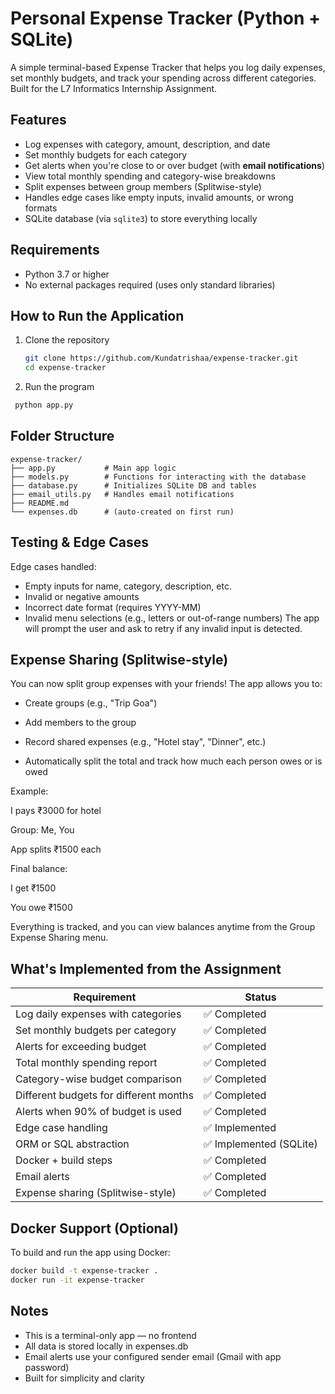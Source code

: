 # Personal Expense Tracker (Python + SQLite)

A simple terminal-based Expense Tracker that helps you log daily expenses, set monthly budgets, and track your spending across different categories. Built for the L7 Informatics Internship Assignment.



## Features

- Log expenses with category, amount, description, and date
- Set monthly budgets for each category
- Get alerts when you're close to or over budget (with **email notifications**)
- View total monthly spending and category-wise breakdowns
- Split expenses between group members (Splitwise-style)
- Handles edge cases like empty inputs, invalid amounts, or wrong formats
- SQLite database (via `sqlite3`) to store everything locally



## Requirements

- Python 3.7 or higher
- No external packages required (uses only standard libraries)



## How to Run the Application

1. Clone the repository  
   ```bash
   git clone https://github.com/Kundatrishaa/expense-tracker.git
   cd expense-tracker

2. Run the program
  ```bash
   python app.py
   ```


## Folder Structure

```
expense-tracker/
├── app.py           # Main app logic
├── models.py        # Functions for interacting with the database
├── database.py      # Initializes SQLite DB and tables
├── email_utils.py   # Handles email notifications
├── README.md
└── expenses.db      # (auto-created on first run)
```



## Testing & Edge Cases

Edge cases handled:
- Empty inputs for name, category, description, etc.
- Invalid or negative amounts
- Incorrect date format (requires YYYY-MM)
- Invalid menu selections (e.g., letters or out-of-range numbers)
The app will prompt the user and ask to retry if any invalid input is detected.


## Expense Sharing (Splitwise-style)

You can now split group expenses with your friends! The app allows you to:

- Create groups (e.g., "Trip Goa")

- Add members to the group

- Record shared expenses (e.g., "Hotel stay", "Dinner", etc.)

- Automatically split the total and track how much each person owes or is owed

Example:

I pays ₹3000 for hotel

Group: Me, You

App splits ₹1500 each

Final balance:

I get ₹1500

You owe ₹1500

Everything is tracked, and you can view balances anytime from the Group Expense Sharing menu.


## What's Implemented from the Assignment

| Requirement                                      | Status                     |
|--------------------------------------------------|----------------------------|
| Log daily expenses with categories               | ✅ Completed               |
| Set monthly budgets per category                 | ✅ Completed               |
| Alerts for exceeding budget                      | ✅ Completed               |
| Total monthly spending report                    | ✅ Completed               |
| Category-wise budget comparison                  | ✅ Completed               |
| Different budgets for different months           | ✅ Completed               |
| Alerts when 90% of budget is used                | ✅ Completed               |
| Edge case handling                               | ✅ Implemented             |
| ORM or SQL abstraction                           | ✅ Implemented (SQLite)    |
| Docker + build steps                             | ✅ Completed               |
| Email alerts                                     | ✅ Completed               |
| Expense sharing (Splitwise-style)                | ✅ Completed              |


## Docker Support (Optional)

To build and run the app using Docker:
```bash
docker build -t expense-tracker .
docker run -it expense-tracker
```


## Notes

- This is a terminal-only app — no frontend
- All data is stored locally in expenses.db
- Email alerts use your configured sender email (Gmail with app password)
- Built for simplicity and clarity

